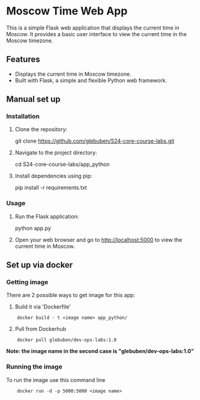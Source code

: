 # Moscow Time Web App

This is a simple Flask web application that displays the current time in Moscow. It provides a basic user interface to view the current time in the Moscow timezone.

## Features

- Displays the current time in Moscow timezone.
- Built with Flask, a simple and flexible Python web framework.

## Manual set up
### Installation
1. Clone the repository:

   
    git clone https://github.com/glebuben/S24-core-course-labs.git
    
2. Navigate to the project directory:

   
    cd S24-core-course-labs/app_python
    
3. Install dependencies using pip:

   
    pip install -r requirements.txt
    
### Usage

1. Run the Flask application:

   
    python app.py
    
2. Open your web browser and go to [http://localhost:5000](http://localhost:5000) to view the current time in Moscow.

## Set up via docker
### Getting image
There are 2 possible ways to get image for this app:
1. Build it via 'Dockerfile'
```
    docker build - t <image name> app_python/
```

2. Pull from Dockerhub
```
    docker pull glebuben/dev-ops-labs:1.0
```
**Note: the image name in the second case is "glebuben/dev-ops-labs:1.0"**
### Running the image
To run the image use this command line
```
    docker run -d -p 5000:5000 <image name>
```